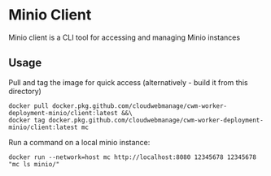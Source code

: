 # Minio Client

Minio client is a CLI tool for accessing and managing Minio instances

## Usage

Pull and tag the image for quick access (alternatively - build it from this directory)

```
docker pull docker.pkg.github.com/cloudwebmanage/cwm-worker-deployment-minio/client:latest &&\
docker tag docker.pkg.github.com/cloudwebmanage/cwm-worker-deployment-minio/client:latest mc
```

Run a command on a local minio instance:

```
docker run --network=host mc http://localhost:8080 12345678 12345678 "mc ls minio/"
```